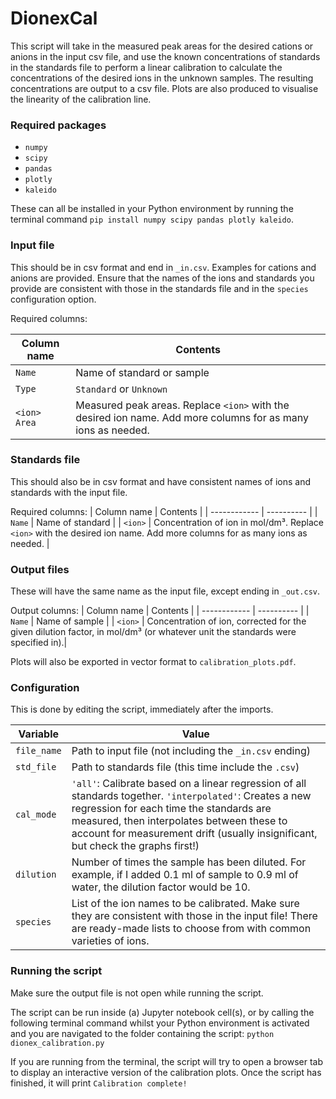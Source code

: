 # DionexCal

This script will take in the measured peak areas for the desired cations or anions in the input csv file, and use the known concentrations of standards in the standards file to perform a linear calibration to calculate the concentrations of the desired ions in the unknown samples. The resulting concentrations are output to a csv file. Plots are also produced to visualise the linearity of the calibration line.

### Required packages

- `numpy`
- `scipy`
- `pandas`
- `plotly`
- `kaleido`

These can all be installed in your Python environment by running the terminal command `pip install numpy scipy pandas plotly kaleido`.

### Input file

This should be in csv format and end in `_in.csv`. Examples for cations and anions are provided. Ensure that the names of the ions and standards you provide are consistent with those in the standards file and in the `species` configuration option.

Required columns:

| Column name  | Contents                                                                                                     |
| ------------ | ------------------------------------------------------------------------------------------------------------ |
| `Name`       | Name of standard or sample                                                                                   |
| `Type`       | `Standard` or `Unknown`                                                                                      |
| `<ion> Area` | Measured peak areas. Replace `<ion>` with the desired ion name. Add more columns for as many ions as needed. |

### Standards file

This should also be in csv format and have consistent names of ions and standards with the input file.

Required columns:
| Column name | Contents |
| ------------ | ---------- |
| `Name` | Name of standard |
| `<ion>` | Concentration of ion in mol/dm³. Replace `<ion>` with the desired ion name. Add more columns for as many ions as needed. |

### Output files

These will have the same name as the input file, except ending in `_out.csv`.

Output columns:
| Column name | Contents |
| ------------ | ---------- |
| `Name` | Name of sample |
| `<ion>` | Concentration of ion, corrected for the given dilution factor, in mol/dm³ (or whatever unit the standards were specified in).|

Plots will also be exported in vector format to `calibration_plots.pdf`.

### Configuration

This is done by editing the script, immediately after the imports.

| Variable    | Value                                                                                                                                                                                                                                                                                 |
| ----------- | ------------------------------------------------------------------------------------------------------------------------------------------------------------------------------------------------------------------------------------------------------------------------------------- |
| `file_name` | Path to input file (not including the `_in.csv` ending)                                                                                                                                                                                                                               |
| `std_file`  | Path to standards file (this time include the `.csv`)                                                                                                                                                                                                                                 |
| `cal_mode`  | `'all'`: Calibrate based on a linear regression of all standards together. `'interpolated'`: Creates a new regression for each time the standards are measured, then interpolates between these to account for measurement drift (usually insignificant, but check the graphs first!) |
| `dilution`  | Number of times the sample has been diluted. For example, if I added 0.1 ml of sample to 0.9 ml of water, the dilution factor would be 10.                                                                                                                                            |
| `species`   | List of the ion names to be calibrated. Make sure they are consistent with those in the input file! There are ready-made lists to choose from with common varieties of ions.                                                                                                          |

### Running the script

Make sure the output file is not open while running the script.

The script can be run inside (a) Jupyter notebook cell(s), or by calling the following terminal command whilst your Python environment is activated and you are navigated to the folder containing the script:
`python dionex_calibration.py`

If you are running from the terminal, the script will try to open a browser tab to display an interactive version of the calibration plots. Once the script has finished, it will print `Calibration complete!`
